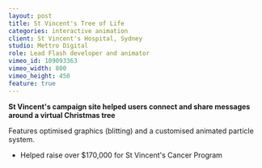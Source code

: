 ```yaml
---
layout: post
title: St Vincent's Tree of Life
categories: interactive animation
client: St Vincent's Hospital, Sydney
studio: Mettro Digital
role: Lead Flash developer and animator
vimeo_id: 109093363
vimeo_width: 800
vimeo_height: 450
feature: true
---
```


**St Vincent's campaign site helped users connect and share messages around a virtual Christmas tree**

Features optimised graphics (blitting) and a customised animated particle system.
						
- Helped raise over $170,000 for St Vincent's Cancer Program
